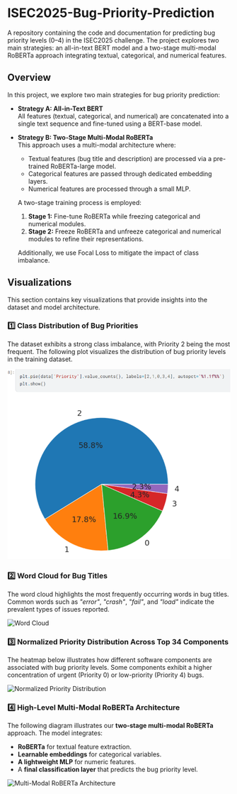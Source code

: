 # ISEC2025-Bug-Priority-Prediction
A repository containing the code and documentation for predicting bug priority levels (0–4) in the ISEC2025 challenge. The project explores two main strategies: an all-in-text BERT model and a two-stage multi-modal RoBERTa approach integrating textual, categorical, and numerical features.

## Overview

In this project, we explore two main strategies for bug priority prediction:
- **Strategy A: All-in-Text BERT**  
  All features (textual, categorical, and numerical) are concatenated into a single text sequence and fine-tuned using a BERT-base model.
- **Strategy B: Two-Stage Multi-Modal RoBERTa**  
  This approach uses a multi-modal architecture where:
  - Textual features (bug title and description) are processed via a pre-trained RoBERTa-large model.
  - Categorical features are passed through dedicated embedding layers.
  - Numerical features are processed through a small MLP.
  
  A two-stage training process is employed:
  1. **Stage 1:** Fine-tune RoBERTa while freezing categorical and numerical modules.
  2. **Stage 2:** Freeze RoBERTa and unfreeze categorical and numerical modules to refine their representations.
  
  Additionally, we use Focal Loss to mitigate the impact of class imbalance.

 ## Visualizations

This section contains key visualizations that provide insights into the dataset and model architecture.

### 1️⃣ Class Distribution of Bug Priorities
The dataset exhibits a strong class imbalance, with Priority 2 being the most frequent. The following plot visualizes the distribution of bug priority levels in the training dataset.

![Class Distribution](Screenshot%202025-02-19%20235524.png)

### 2️⃣ Word Cloud for Bug Titles
The word cloud highlights the most frequently occurring words in bug titles. Common words such as *"error"*, *"crash"*, *"fail"*, and *"load"* indicate the prevalent types of issues reported.

![Word Cloud](Screenshot%2025-02-20%012940.png)

### 3️⃣ Normalized Priority Distribution Across Top 34 Components
The heatmap below illustrates how different software components are associated with bug priority levels. Some components exhibit a higher concentration of urgent (Priority 0) or low-priority (Priority 4) bugs.

![Normalized Priority Distribution](Screenshot%2025-02-19%235813.png)

### 4️⃣ High-Level Multi-Modal RoBERTa Architecture
The following diagram illustrates our **two-stage multi-modal RoBERTa** approach. The model integrates:
- **RoBERTa** for textual feature extraction.
- **Learnable embeddings** for categorical variables.
- **A lightweight MLP** for numeric features.
- A **final classification layer** that predicts the bug priority level.

![Multi-Modal RoBERTa Architecture](_-%visual%selection.png)
